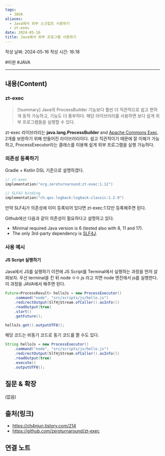 ```yaml
---
tags:
  - JAVA
aliases:
  - Java에서 외부 스크립트 사용하기
  - zt-exec
date: 2024-05-16
title: Java에서 외부 프로그램 사용하기
---
```

작성 날짜: 2024-05-16
작성 시간: 16:18

#미완 #JAVA 

----
## 내용(Content)

### zt-exec

>[!summary]
>Java의 ProcessBuilder 기능보다 훨씬 더 직관적으로 쉽고 편하게 동작 가능하고, 기능도 더 풍부하다. 해당 라이브러리를 사용하면 보다 쉽게 외부 프로그램들을 실행할 수 있다.

zt-exec 라이브러리는 **java.lang.ProcessBuilder** and [Apache Commons Exec](http://commons.apache.org/proper/commons-exec/).  2개를 보완하기 위해 만들어진 라이브러리이다. 쉽고 직관적이기 때문에 잘 이해가 가능하고, ProcessExecutor라는 클래스를 이용해 쉽게 외부 프로그램을 실행 가능하다.

### 의존성 등록하기

Gradle + Kotlin DSL 기준으로 설명하겠다.

```kotlin
// zt-exec  
implementation("org.zeroturnaround:zt-exec:1.12")  
  
// SLF4J binding  
implementation("ch.qos.logback:logback-classic:1.2.9")
```

만약 SLF4j가 의존성에 이미 등록되어 있다면 zt-exec:1.12만 등록해주면 된다.

Github에선 다음과 같이 의존성이 필요하다고 설명하고 있다.

- Minimal required Java version is 6 (tested also with 8, 11 and 17).
- The only 3rd-party dependency is [SLF4J](https://www.slf4j.org/).

### 사용 예시

#### JS Script 실행하기

Java에서 JS를 실행하기 이전에 JS Script를 Terminal에서 실행하는 과정을 먼저 살펴보자.
우선 terminal을 킨 뒤 node ㅇㅇ.js 라고 치면 node 엔진에서 js를 실행한다. 이 과정을 JAVA에서 해주면 된다.

```java
Future<ProcessResult> helloJs = new ProcessExecutor()  
    .command("node", "src/scripts/js/hello.js")  
    .redirectOutput(Slf4jStream.ofCaller().asInfo())  
    .readOutput(true)  
    .start()  
    .getFuture();

helloJs.get().outputUTF8();
```

해당 코드는 비동기 코드로 동기 코드를 짤 수도 있다.

```java
String helloJs = new ProcessExecutor()  
    .command("node", "src/scripts/js/hello.js")  
    .redirectOutput(Slf4jStream.ofCaller().asInfo())  
    .readOutput(true)  
    .execute() 
    .outputUTF8();
```
## 질문 & 확장

(없음)

## 출처(링크)

- https://ch4njun.tistory.com/214
- https://github.com/zeroturnaround/zt-exec
## 연결 노트











